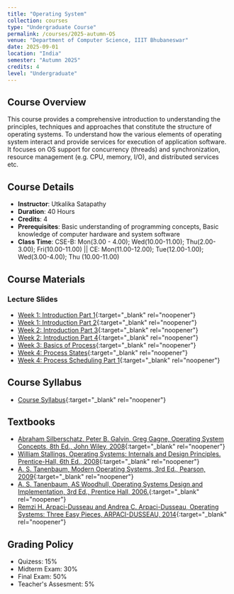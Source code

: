 ```yaml
---
title: "Operating System"
collection: courses
type: "Undergraduate Course"
permalink: /courses/2025-autumn-OS
venue: "Department of Computer Science, IIIT Bhubaneswar"
date: 2025-09-01
location: "India"
semester: "Autumn 2025"
credits: 4
level: "Undergraduate"
---
```


## Course Overview
This course provides a comprehensive introduction to understanding the principles, techniques and approaches that constitute the structure of operating systems. To understand how the various elements of operating system interact and provide services for execution of application software. It focuses on OS support for concurrency (threads) and synchronization, resource management (e.g. CPU, memory, I/O), and distributed services etc.
## Course Details
* **Instructor**: Utkalika Satapathy
* **Duration**: 40 Hours
* **Credits**: 4
* **Prerequisites**: Basic understanding of programming concepts, Basic knowledge of computer hardware and system software
* **Class Time**: CSE-B: Mon(3.00 - 4.00); Wed(10.00-11.00); Thu(2.00-3.00); Fri(10.00-11.00) || CE: Mon(11.00-12.00); Tue(12.00-1.00); Wed(3.00-4.00); Thu (10.00-11.00)


## Course Materials

### Lecture Slides
* [Week 1: Introduction Part 1](https://drive.google.com/file/d/1yF6p1FKQ10MOmBvcyjW5Br4e5tPp5jw9/view?usp=drive_link){:target="_blank" rel="noopener"}
* [Week 1: Introduction Part 2](https://drive.google.com/file/d/1auH8GPpJRD5Wq2LulnlC1MpndAlcYpnV/view?usp=drive_link){:target="_blank" rel="noopener"}
* [Week 2: Introduction Part 3](https://drive.google.com/file/d/1oxvtvdRqnb4yMD_FgmWd8CGK9NymCC7d/view?usp=drive_link){:target="_blank" rel="noopener"}
* [Week 2: Introduction Part 4](https://drive.google.com/file/d/15uWk4c1xmRoFsptXI4tZ8ybu3uh3ZrKD/view?usp=drive_link){:target="_blank" rel="noopener"}
* [Week 3: Basics of Process](https://drive.google.com/file/d/1Q9CK5rDuRcGsnq9EGV1pY7-Td8e2cEQx/view?usp=drive_link){:target="_blank" rel="noopener"}
* [Week 4: Process States](https://drive.google.com/file/d/1aY5jbumhgicYJQ4qtL0st50buZhx760f/view?usp=drive_link){:target="_blank" rel="noopener"}
* [Week 4: Process Scheduling Part 1](https://drive.google.com/file/d/1_LvzCvCgLnQN5-oI_zd-z_5gje59SLfO/view?usp=drive_link){:target="_blank" rel="noopener"}




<!-- ### Programming Assignments
* [Assignment 1: Array and List Operations](files/courses/data-structures/assignment1.pdf)
* [Assignment 2: Stack and Queue Implementation](files/courses/data-structures/assignment2.pdf)
* [Assignment 3: Tree Traversal and BST Operations](files/courses/data-structures/assignment3.pdf)
* [Assignment 4: Graph Algorithms](files/courses/data-structures/assignment4.pdf) -->

## Course Syllabus
* [Course Syllabus](https://drive.google.com/file/d/1vH8b2uMTJEBqTQGGszlqgWpFYR0bZSb_/view){:target="_blank" rel="noopener"}


## Textbooks
* [Abraham Silberschatz, Peter B. Galvin, Greg Gagne, Operating System Concepts, 8th Ed., John Wiley, 2008](https://drive.google.com/file/d/1HRYnFn6tAHe_8R-M9fKo8-jQ6Ospikvc/view?usp=sharing){:target="_blank" rel="noopener"}
* [William Stallings, Operating Systems: Internals and Design Principles. Prentice-Hall, 6th Ed., 2008](https://drive.google.com/file/d/1m48K3Uwg574pLnxlbwNRmeDK7JmWYScT/view?usp=sharing){:target="_blank" rel="noopener"}
* [A. S. Tanenbaum, Modern Operating Systems, 3rd Ed., Pearson, 2009](https://drive.google.com/file/d/1-UXPh-kRdgWBqrz7jo1n7zrhVUjvTkJA/view?usp=sharing){:target="_blank" rel="noopener"}
* [A. S. Tanenbaum, AS Woodhull, Operating Systems Design and Implementation, 3rd Ed., Prentice Hall, 2006.](https://drive.google.com/file/d/1oQnpW3a_l8eZjF4424avraqaq9PnfGWv/view?usp=sharing){:target="_blank" rel="noopener"}
* [Remzi H. Arpaci-Dusseau and Andrea C. Arpaci-Dusseau, Operating Systems: Three Easy Pieces, ARPACI-DUSSEAU, 2014](https://drive.google.com/file/d/1Tja2wdKt8Uz1hGRpCbpzIYyYS_DYv01n/view?usp=sharing){:target="_blank" rel="noopener"}


<!-- To Add
* [Textbook: Introduction to Algorithms (CLRS)](files/courses/data-structures/textbook.pdf)
* [Programming Guidelines](files/courses/data-structures/programming-guidelines.pdf)
* [Sample Code Repository](https://github.com/usatpath01/data-structures-course) -->

<!-- ## Course Objectives
By the end of this course, students will be able to:
- Implement and analyze fundamental data structures
- Design efficient algorithms for common problems
- Analyze time and space complexity of algorithms
- Apply data structures and algorithms to solve real-world problems -->

## Grading Policy
- Quizess: 15%
- Midterm Exam: 30%
- Final Exam: 50%
- Teacher's Assesment: 5%
